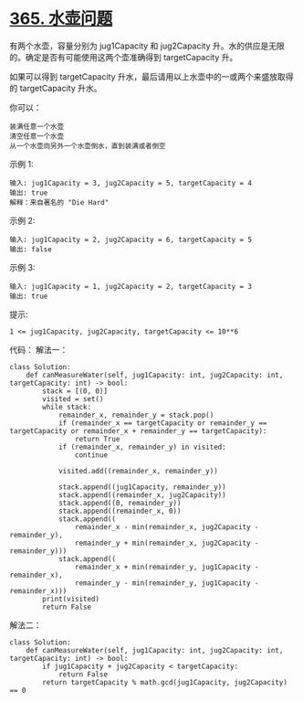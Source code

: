 # [365. 水壶问题](https://leetcode.cn/problems/water-and-jug-problem/)

有两个水壶，容量分别为 jug1Capacity 和 jug2Capacity 升。水的供应是无限的。确定是否有可能使用这两个壶准确得到 targetCapacity 升。

如果可以得到 targetCapacity 升水，最后请用以上水壶中的一或两个来盛放取得的 targetCapacity 升水。

你可以：
```
装满任意一个水壶
清空任意一个水壶
从一个水壶向另外一个水壶倒水，直到装满或者倒空
```

示例 1: 
```
输入: jug1Capacity = 3, jug2Capacity = 5, targetCapacity = 4
输出: true
解释：来自著名的 "Die Hard"
```
示例 2:
```
输入: jug1Capacity = 2, jug2Capacity = 6, targetCapacity = 5
输出: false
```
示例 3:
```
输入: jug1Capacity = 1, jug2Capacity = 2, targetCapacity = 3
输出: true
```

提示:
```
1 <= jug1Capacity, jug2Capacity, targetCapacity <= 10**6
```

代码：
解法一：
```python3
class Solution:
    def canMeasureWater(self, jug1Capacity: int, jug2Capacity: int, targetCapacity: int) -> bool:
        stack = [(0, 0)]
        visited = set()
        while stack:
            remainder_x, remainder_y = stack.pop()
            if (remainder_x == targetCapacity or remainder_y == targetCapacity or remainder_x + remainder_y == targetCapacity):
                return True
            if (remainder_x, remainder_y) in visited:
                continue
            
            visited.add((remainder_x, remainder_y))
            
            stack.append((jug1Capacity, remainder_y))
            stack.append((remainder_x, jug2Capacity))
            stack.append((0, remainder_y))
            stack.append((remainder_x, 0))
            stack.append((
                remainder_x - min(remainder_x, jug2Capacity - remainder_y),
                remainder_y + min(remainder_x, jug2Capacity - remainder_y)))
            stack.append((
                remainder_x + min(remainder_y, jug1Capacity - remainder_x),
                remainder_y - min(remainder_y, jug1Capacity - remainder_x)))
        print(visited)
        return False
```

解法二：
```python3
class Solution:
    def canMeasureWater(self, jug1Capacity: int, jug2Capacity: int, targetCapacity: int) -> bool:
        if jug1Capacity + jug2Capacity < targetCapacity:
            return False
        return targetCapacity % math.gcd(jug1Capacity, jug2Capacity) == 0
```